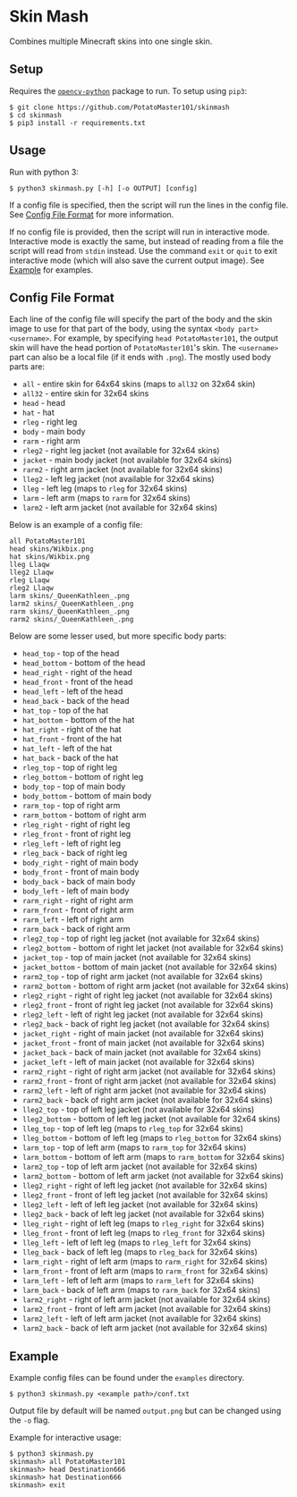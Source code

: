 # Skin Mash
Combines multiple Minecraft skins into one single skin.

## Setup
Requires the [`opencv-python`](https://github.com/skvark/opencv-python) package to run. To setup using `pip3`:
```
$ git clone https://github.com/PotatoMaster101/skinmash
$ cd skinmash
$ pip3 install -r requirements.txt
```

## Usage
Run with python 3:
```
$ python3 skinmash.py [-h] [-o OUTPUT] [config]
```
If a config file is specified, then the script will run the lines in the config file. See [Config File Format](#config-file-format) for more information.

If no config file is provided, then the script will run in interactive mode. Interactive mode is exactly the same, but instead of reading from a file the script will read from `stdin` instead. Use the command `exit` or `quit` to exit interactive mode (which will also save the current output image). See [Example](#example) for examples.

## Config File Format
Each line of the config file will specify the part of the body and the skin image to use for that part of the body, using the syntax `<body part> <username>`. For example, by specifying `head PotatoMaster101`, the output skin will have the head portion of `PotatoMaster101`'s skin. The `<username>` part can also be a local file (if it ends with `.png`). The mostly used body parts are:
- `all` - entire skin for 64x64 skins (maps to `all32` on 32x64 skin)
- `all32` - entire skin for 32x64 skins
- `head` - head
- `hat` - hat
- `rleg` - right leg
- `body` - main body
- `rarm` - right arm
- `rleg2` - right leg jacket (not available for 32x64 skins)
- `jacket` - main body jacket (not available for 32x64 skins)
- `rarm2` - right arm jacket (not available for 32x64 skins)
- `lleg2` - left leg jacket (not available for 32x64 skins)
- `lleg` - left leg (maps to `rleg` for 32x64 skins)
- `larm` - left arm (maps to `rarm` for 32x64 skins)
- `larm2` - left arm jacket (not available for 32x64 skins)

Below is an example of a config file:
```
all PotatoMaster101
head skins/Wikbix.png
hat skins/Wikbix.png
lleg Llaqw
lleg2 Llaqw
rleg Llaqw
rleg2 Llaqw
larm skins/_QueenKathleen_.png
larm2 skins/_QueenKathleen_.png
rarm skins/_QueenKathleen_.png
rarm2 skins/_QueenKathleen_.png
```

Below are some lesser used, but more specific body parts:
- `head_top` - top of the head
- `head_bottom` - bottom of the head
- `head_right` - right of the head
- `head_front` - front of the head
- `head_left` - left of the head
- `head_back` - back of the head
- `hat_top` - top of the hat
- `hat_bottom` - bottom of the hat
- `hat_right` - right of the hat
- `hat_front` - front of the hat
- `hat_left` - left of the hat
- `hat_back` - back of the hat
- `rleg_top` - top of right leg
- `rleg_bottom` - bottom of right leg
- `body_top` - top of main body
- `body_bottom` - bottom of main body
- `rarm_top` - top of right arm
- `rarm_bottom` - bottom of right arm
- `rleg_right` - right of right leg
- `rleg_front` - front of right leg
- `rleg_left` - left of right leg
- `rleg_back` - back of right leg
- `body_right` - right of main body
- `body_front` - front of main body
- `body_back` - back of main body
- `body_left` - left of main body
- `rarm_right` - right of right arm
- `rarm_front` - front of right arm
- `rarm_left` - left of right arm
- `rarm_back` - back of right arm
- `rleg2_top` - top of right leg jacket (not available for 32x64 skins)
- `rleg2_bottom` - bottom of right let jacket (not available for 32x64 skins)
- `jacket_top` - top of main jacket (not available for 32x64 skins)
- `jacket_bottom` - bottom of main jacket (not available for 32x64 skins)
- `rarm2_top` - top of right arm jacket (not available for 32x64 skins)
- `rarm2_bottom` - bottom of right arm jacket (not available for 32x64 skins)
- `rleg2_right` - right of right leg jacket (not available for 32x64 skins)
- `rleg2_front` - front of right leg jacket (not available for 32x64 skins)
- `rleg2_left` - left of right leg jacket (not available for 32x64 skins)
- `rleg2_back` - back of right leg jacket (not available for 32x64 skins)
- `jacket_right` - right of main jacket (not available for 32x64 skins)
- `jacket_front` - front of main jacket (not available for 32x64 skins)
- `jacket_back` - back of main jacket (not available for 32x64 skins)
- `jacket_left` - left of main jacket (not available for 32x64 skins)
- `rarm2_right` - right of right arm jacket (not available for 32x64 skins)
- `rarm2_front` - front of right arm jacket (not available for 32x64 skins)
- `rarm2_left` - left of right arm jacket (not available for 32x64 skins)
- `rarm2_back` - back of right arm jacket (not available for 32x64 skins)
- `lleg2_top` - top of left leg jacket (not available for 32x64 skins)
- `lleg2_bottom` - bottom of left leg jacket (not available for 32x64 skins)
- `lleg_top` - top of left leg (maps to `rleg_top` for 32x64 skins)
- `lleg_bottom` - bottom of left leg (maps to `rleg_bottom` for 32x64 skins)
- `larm_top` - top of left arm (maps to `rarm_top` for 32x64 skins)
- `larm_bottom` - bottom of left arm (maps to `rarm_bottom` for 32x64 skins)
- `larm2_top` - top of left arm jacket (not available for 32x64 skins)
- `larm2_bottom` - bottom of left arm jacket (not available for 32x64 skins)
- `lleg2_right` - right of left leg jacket (not available for 32x64 skins)
- `lleg2_front` - front of left leg jacket (not available for 32x64 skins)
- `lleg2_left` - left of left leg jacket (not available for 32x64 skins)
- `lleg2_back` - back of left leg jacket (not available for 32x64 skins)
- `lleg_right` - right of left leg (maps to `rleg_right` for 32x64 skins)
- `lleg_front` - front of left leg (maps to `rleg_front` for 32x64 skins)
- `lleg_left` - left of left leg (maps to `rleg_left` for 32x64 skins)
- `lleg_back` - back of left leg (maps to `rleg_back` for 32x64 skins)
- `larm_right` - right of left arm (maps to `rarm_right` for 32x64 skins)
- `larm_front` - front of left arm (maps to `rarm_front` for 32x64 skins)
- `larm_left` - left of left arm (maps to `rarm_left` for 32x64 skins)
- `larm_back` - back of left arm (maps to `rarm_back` for 32x64 skins)
- `larm2_right` - right of left arm jacket (not available for 32x64 skins)
- `larm2_front` - front of left arm jacket (not available for 32x64 skins)
- `larm2_left` - left of left arm jacket (not available for 32x64 skins)
- `larm2_back` - back of left arm jacket (not available for 32x64 skins)

## Example
Example config files can be found under the `examples` directory.
```
$ python3 skinmash.py <example path>/conf.txt
```
Output file by default will be named `output.png` but can be changed using the `-o` flag.

Example for interactive usage:
```
$ python3 skinmash.py
skinmash> all PotatoMaster101
skinmash> head Destination666
skinmash> hat Destination666
skinmash> exit
```
